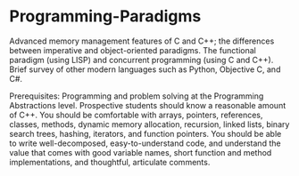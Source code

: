 # Programming-Paradigms

Advanced memory management features of C and C++; the differences between imperative and object-oriented paradigms. The functional paradigm (using LISP) and concurrent programming (using C and C++). Brief survey of other modern languages such as Python, Objective C, and C#.

Prerequisites: Programming and problem solving at the Programming Abstractions level. Prospective students should know a reasonable amount of C++. You should be comfortable with arrays, pointers, references, classes, methods, dynamic memory allocation, recursion, linked lists, binary search trees, hashing, iterators, and function pointers. You should be able to write well-decomposed, easy-to-understand code, and understand the value that comes with good variable names, short function and method implementations, and thoughtful, articulate comments.

